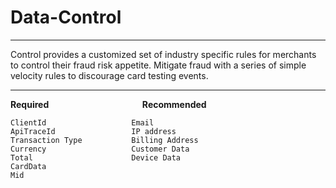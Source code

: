 # Data-Control

---

Control provides a customized set of industry specific rules for merchants to control their fraud risk appetite. Mitigate fraud with a series of simple velocity rules to discourage card testing events.

---
**Required** &nbsp;&nbsp;&nbsp;&nbsp;&nbsp;&nbsp;&nbsp;&nbsp;&nbsp;&nbsp;&nbsp;&nbsp;&nbsp;&nbsp;&nbsp;&nbsp;&nbsp;&nbsp;&nbsp;&nbsp;&nbsp;&nbsp;&nbsp;&nbsp;&nbsp;&nbsp;&nbsp;&nbsp;&nbsp;&nbsp;&nbsp;&nbsp;&nbsp;&nbsp;&nbsp;&nbsp; **Recommended**
``` text
ClientId                   Email
ApiTraceId                 IP address
Transaction Type           Billing Address
Currency                   Customer Data
Total                      Device Data
CardData
Mid
```

